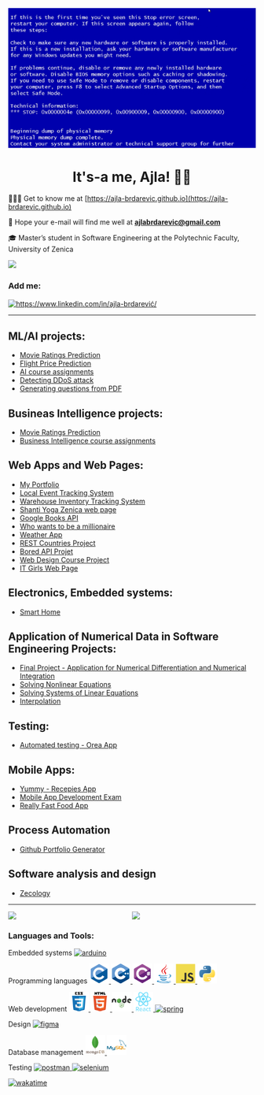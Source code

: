 <div align="center">
  <img src="https://github.com/ajla-brdarevic/ajla-brdarevic/blob/main/giphy.gif">
</div>

<div align="center">
  <h1>It's-a me, Ajla! 🐱‍💻</h1>
</div>

👩🏼‍💻 Get to know me at [https://ajla-brdarevic.github.io](https://ajla-brdarevic.github.io)

💬 Hope your e-mail will find me well at **ajlabrdarevic@gmail.com**

🎓 Master’s student in Software Engineering at the Polytechnic Faculty, University of Zenica

![](https://komarev.com/ghpvc/?username=ajla-brdarevic&color=ff69b4)

<h3 align="left">Add me:</h3>
<p align="left">
<a href="https://www.linkedin.com/in/ajla-brdarević/" target="blank"><img align="center" src="https://raw.githubusercontent.com/rahuldkjain/github-profile-readme-generator/master/src/images/icons/Social/linked-in-alt.svg" alt="https://www.linkedin.com/in/ajla-brdarević/" height="30" width="40" /></a>
</p>

---
## ML/AI projects:
- [Movie Ratings Prediction](https://github.com/ajla-brdarevic/Projekat_PI_predvidjanje_ocjena_filma)
- [Flight Price Prediction](https://github.com/ajla-brdarevic/Predvidjanje-Cijena-Avio-Karata)
- [AI course assignments](https://github.com/ajla-brdarevic/zadace-iz-vjestcke-inteligencije)
- [Detecting DDoS attack](https://github.com/ajla-brdarevic/ddos_attack)
- [Generating questions from PDF](https://github.com/ajla-brdarevic/pdf_question_generator)

## Busineas Intelligence projects:
- [Movie Ratings Prediction](https://github.com/ajla-brdarevic/Projekat_PI_predvidjanje_ocjena_filma)
- [Business Intelligence course assignments](https://github.com/ajla-brdarevic/Poslovna-inteligencija)

## Web Apps and Web Pages:
- [My Portfolio](https://github.com/ajla-brdarevic/ajla-brdarevic.github.io)
- [Local Event Tracking System](https://github.com/ajla-brdarevic/dogadjaji_219)
- [Warehouse Inventory Tracking System](https://github.com/ajla-brdarevic/webzalihe_219)
- [Shanti Yoga Zenica web page](https://github.com/ajla-brdarevic/Shanti-yoga-zenica)
- [Google Books API](https://github.com/ajla-brdarevic/googlebooks)
- [Who wants to be a millionaire](https://github.com/ajla-brdarevic/who-wants-to-be-a-millionaire)
- [Weather App](https://github.com/ajla-brdarevic/weather-app)
- [REST Countries Project](https://github.com/ajla-brdarevic/restcountries)
- [Bored API Projet](https://github.com/ajla-brdarevic/bored-api)
- [Web Design Course Project](https://github.com/ajla-brdarevic/219_AJLA_BRDAREVIC_WEB_DIZAJN_SEMINARSKI_RAD)
- [IT Girls Web Page](https://github.com/ajla-brdarevic/IT-Girls-web-page)

## Electronics, Embedded systems:
- [Smart Home](https://github.com/ajla-brdarevic/Smart-Home)

## Application of Numerical Data in Software Engineering Projects:
- [Final Project - Application for Numerical Differentiation and Numerical Integration](https://github.com/ajla-brdarevic/numericke_aplikacija)
- [Solving Nonlinear Equations](https://github.com/ajla-brdarevic/Prva-zadaca-iz-PNMuSI-Ajla-Brdarevic)
- [Solving Systems of Linear Equations](https://github.com/ajla-brdarevic/Druga-zadaca-iz-PNMuSI-Ajla-Brdarevic)
- [Interpolation](https://github.com/ajla-brdarevic/Treca-zadaca-iz-PNMuSI-Ajla-Brdarevic/blob/master/Treca%20zadaca%20iz%20PNMuSI/main.cpp)

## Testing:
- [Automated testing - Orea App](https://github.com/ajla-brdarevic/Automatizacija-testnih-slucajeva---KKS)
  
## Mobile Apps:
- [Yummy - Recepies App](https://github.com/ajla-brdarevic/Yummy-RMA)
- [Mobile App Development Exam](https://github.com/ajla-brdarevic/ASAOsiguranje_ispit)
- [Really Fast Food App](https://github.com/ajla-brdarevic/ReallyFastFoodApp)
  
## Process Automation
- [Github Portfolio Generator](https://github.com/ajla-brdarevic/GitHub-Portfolio-Generator)

## Software analysis and design
- [Zecology](https://github.com/ajla-brdarevic/ZEcology)
---
  
<div align="center">
  <div style="display: flex;">
    <img src="https://github-readme-stats.vercel.app/api?username=ajla-brdarevic&show_icons=true&theme=material-palenight&rank_icon=github" width="400" />
    <img src="https://github-readme-stats.vercel.app/api/top-langs/?username=ajla-brdarevic&layout=compact&theme=material-palenight&card_width=400" width="400" />
  </div>
</div>

<h3 align="left">Languages and Tools:</h3>
<p align="left">Embedded systems <a href="https://www.arduino.cc/" target="_blank" rel="noreferrer"> <img src="https://cdn.worldvectorlogo.com/logos/arduino-1.svg" alt="arduino" width="40" height="40"/></a></p>
<p align="left">Programming languages <a href="https://www.cprogramming.com/" target="_blank" rel="noreferrer"> <img src="https://raw.githubusercontent.com/devicons/devicon/master/icons/c/c-original.svg" alt="c" width="40" height="40"/> </a> 
<a href="https://www.w3schools.com/cpp/" target="_blank" rel="noreferrer"> <img src="https://raw.githubusercontent.com/devicons/devicon/master/icons/cplusplus/cplusplus-original.svg" alt="cplusplus" width="40" height="40"/> </a> 
<a href="https://www.w3schools.com/cs/" target="_blank" rel="noreferrer"> <img src="https://raw.githubusercontent.com/devicons/devicon/master/icons/csharp/csharp-original.svg" alt="csharp" width="40" height="40"/> </a> 
<a href="https://www.java.com" target="_blank" rel="noreferrer"> <img src="https://raw.githubusercontent.com/devicons/devicon/master/icons/java/java-original.svg" alt="java" width="40" height="40"/> </a> 
<a href="https://developer.mozilla.org/en-US/docs/Web/JavaScript" target="_blank" rel="noreferrer"> <img src="https://raw.githubusercontent.com/devicons/devicon/master/icons/javascript/javascript-original.svg" alt="javascript" width="40" height="40"/> </a> 
<a href="https://www.python.org" target="_blank" rel="noreferrer"> <img src="https://raw.githubusercontent.com/devicons/devicon/master/icons/python/python-original.svg" alt="python" width="40" height="40"/> </a> </p>
<p align="left">Web development <a href="https://www.w3schools.com/css/" target="_blank" rel="noreferrer"> <img src="https://raw.githubusercontent.com/devicons/devicon/master/icons/css3/css3-original-wordmark.svg" alt="css3" width="40" height="40"/> </a> 
<a href="https://www.w3.org/html/" target="_blank" rel="noreferrer"> <img src="https://raw.githubusercontent.com/devicons/devicon/master/icons/html5/html5-original-wordmark.svg" alt="html5" width="40" height="40"/> </a> 
<a href="https://nodejs.org" target="_blank" rel="noreferrer"> <img src="https://raw.githubusercontent.com/devicons/devicon/master/icons/nodejs/nodejs-original-wordmark.svg" alt="nodejs" width="40" height="40"/> </a> 
<a href="https://reactjs.org/" target="_blank" rel="noreferrer"> <img src="https://raw.githubusercontent.com/devicons/devicon/master/icons/react/react-original-wordmark.svg" alt="react" width="40" height="40"/> </a>
<a href="https://spring.io/" target="_blank" rel="noreferrer"> <img src="https://www.vectorlogo.zone/logos/springio/springio-icon.svg" alt="spring" width="40" height="40"/> </a> </p>
<p align="left">Design <a href="https://www.figma.com/" target="_blank" rel="noreferrer"> <img src="https://www.vectorlogo.zone/logos/figma/figma-icon.svg" alt="figma" width="40" height="40"/> </a> </p>
<p align="left">Database management <a href="https://www.mongodb.com/" target="_blank" rel="noreferrer"> <img src="https://raw.githubusercontent.com/devicons/devicon/master/icons/mongodb/mongodb-original-wordmark.svg" alt="mongodb" width="40" height="40"/> </a> 
<a href="https://www.mysql.com/" target="_blank" rel="noreferrer"> <img src="https://raw.githubusercontent.com/devicons/devicon/master/icons/mysql/mysql-original-wordmark.svg" alt="mysql" width="40" height="40"/> </a> </p>
<p align="left">Testing <a href="https://postman.com" target="_blank" rel="noreferrer"> <img src="https://www.vectorlogo.zone/logos/getpostman/getpostman-icon.svg" alt="postman" width="40" height="40"/> </a> 
<a href="https://www.selenium.dev" target="_blank" rel="noreferrer"> <img src="https://raw.githubusercontent.com/detain/svg-logos/780f25886640cef088af994181646db2f6b1a3f8/svg/selenium-logo.svg" alt="selenium" width="40" height="40"/> </a></p>

[![wakatime](https://wakatime.com/badge/user/7c6b7843-fcf4-4ea0-b5e2-7d5355cfeee9.svg)](https://wakatime.com/@7c6b7843-fcf4-4ea0-b5e2-7d5355cfeee9)
